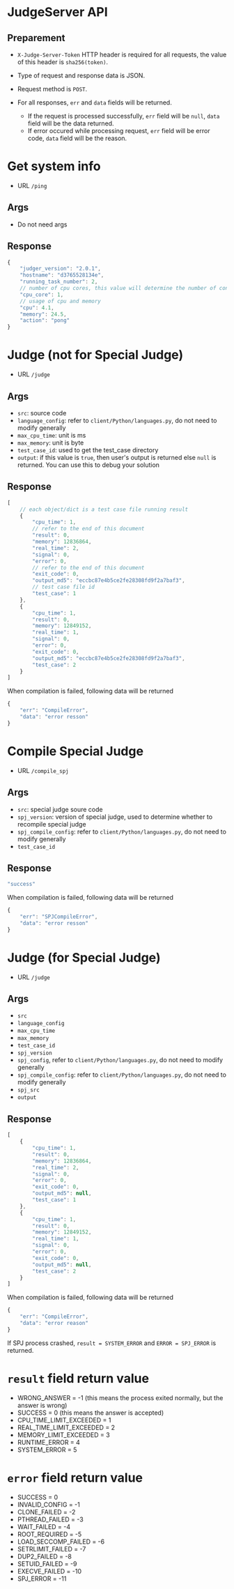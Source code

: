 # JudgeServer API

## Preparement

 - `X-Judge-Server-Token` HTTP header is required for all requests, the value of this header is `sha256(token)`.
 - Type of request and response data is JSON.
 - Request method is `POST`.
 - For all responses, `err` and `data` fields will be returned. 

    - If the request is processed successfully, `err` field will be `null`, `data` field will be the data returned. 
    - If error occured while processing request, `err` field will be error code, `data` field will be the reason.

# Get system info

-  URL `/ping`

## Args

 - Do not need args

## Response

```js
{
    "judger_version": "2.0.1",
    "hostname": "d3765528134e",
    "running_task_number": 2,
    // number of cpu cores, this value will determine the number of concurrent tasks
    "cpu_core": 1,
    // usage of cpu and memory
    "cpu": 4.1,
    "memory": 24.5,
    "action": "pong"
}
```

# Judge (not for Special Judge)

 - URL `/judge`

## Args
 
  - `src`: source code
  - `language_config`: refer to `client/Python/languages.py`, do not need to modify generally
  - `max_cpu_time`: unit is ms
  - `max_memory`: unit is byte
  - `test_case_id`: used to get the test_case directory
  - `output`: if this value is `true`, then user's output is returned else `null` is returned. You can use this to debug your solution

## Response
  
```js
[
    // each object/dict is a test case file running result
    {
        "cpu_time": 1,
        // refer to the end of this document
        "result": 0,
        "memory": 12836864,
        "real_time": 2,
        "signal": 0,
        "error": 0,
        // refer to the end of this document
        "exit_code": 0,
        "output_md5": "eccbc87e4b5ce2fe28308fd9f2a7baf3",
        // test case file id
        "test_case": 1
    },
    {
        "cpu_time": 1,
        "result": 0,
        "memory": 12849152,
        "real_time": 1,
        "signal": 0,
        "error": 0,
        "exit_code": 0,
        "output_md5": "eccbc87e4b5ce2fe28308fd9f2a7baf3",
        "test_case": 2
    }
]
```

When compilation is failed, following data will be returned

```js
{
	"err": "CompileError", 
	"data": "error resson"
}
```

# Compile Special Judge

- URL `/compile_spj`

## Args
 
  - `src`: special judge soure code
  - `spj_version`: version of special judge, used to determine whether to recompile special judge
  - `spj_compile_config`: refer to `client/Python/languages.py`, do not need to modify generally
  - `test_case_id`

## Response
  
```js
"success"
```

When compilation is failed, following data will be returned

```js
{
	"err": "SPJCompileError", 
	"data": "error resson"
}
```

# Judge (for Special Judge)

 - URL `/judge`

## Args
 
  - `src`
  - `language_config`
  - `max_cpu_time`
  - `max_memory`
  - `test_case_id`
  - `spj_version`
  - `spj_config`, refer to `client/Python/languages.py`, do not need to modify generally
  - `spj_compile_config`: refer to `client/Python/languages.py`, do not need to modify generally
  - `spj_src`
  - `output`

## Response
  
```js
[
    {
        "cpu_time": 1,
        "result": 0,
        "memory": 12836864,
        "real_time": 2,
        "signal": 0,
        "error": 0,
        "exit_code": 0,
        "output_md5": null,
        "test_case": 1
    },
    {
        "cpu_time": 1,
        "result": 0,
        "memory": 12849152,
        "real_time": 1,
        "signal": 0,
        "error": 0,
        "exit_code": 0,
        "output_md5": null,
        "test_case": 2
    }
]
```

When compilation is failed, following data will be returned

```js
{
	"err": "CompileError", 
	"data": "error reason"
}
```

If SPJ process crashed, `result = SYSTEM_ERROR` and `ERROR = SPJ_ERROR` is returned.

# `result` field return value
  - WRONG_ANSWER = -1 (this means the process exited normally, but the answer is wrong)
  - SUCCESS = 0 (this means the answer is accepted)
  - CPU_TIME_LIMIT_EXCEEDED = 1 
  - REAL_TIME_LIMIT_EXCEEDED = 2
  - MEMORY_LIMIT_EXCEEDED = 3
  - RUNTIME_ERROR = 4
  - SYSTEM_ERROR = 5

# `error` field return value
  - SUCCESS = 0
  - INVALID_CONFIG = -1
  - CLONE_FAILED = -2
  - PTHREAD_FAILED = -3
  - WAIT_FAILED = -4
  - ROOT_REQUIRED = -5
  - LOAD_SECCOMP_FAILED = -6
  - SETRLIMIT_FAILED = -7
  - DUP2_FAILED = -8
  - SETUID_FAILED = -9
  - EXECVE_FAILED = -10
  - SPJ_ERROR = -11

 




